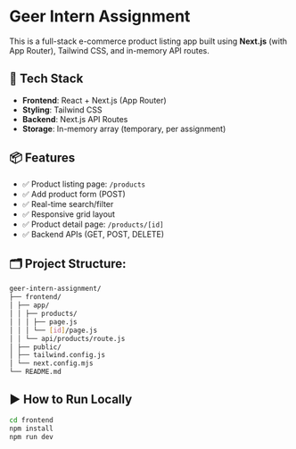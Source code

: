 # Geer Intern Assignment

This is a full-stack e-commerce product listing app built using **Next.js** (with App Router), Tailwind CSS, and in-memory API routes.

## 🔧 Tech Stack

- **Frontend**: React + Next.js (App Router)
- **Styling**: Tailwind CSS
- **Backend**: Next.js API Routes
- **Storage**: In-memory array (temporary, per assignment)

## 📦 Features

- ✅ Product listing page: `/products`
- ✅ Add product form (POST)
- ✅ Real-time search/filter
- ✅ Responsive grid layout
- ✅ Product detail page: `/products/[id]`
- ✅ Backend APIs (GET, POST, DELETE)

## 🗂️ Project Structure: 
``` bash
geer-intern-assignment/
├── frontend/
│ ├── app/
│ │ ├── products/
│ │ │ ├── page.js
│ │ │ └── [id]/page.js
│ │ └── api/products/route.js
│ ├── public/
│ ├── tailwind.config.js
│ └── next.config.mjs
└── README.md
```


## ▶️ How to Run Locally

```bash
cd frontend
npm install
npm run dev
```
